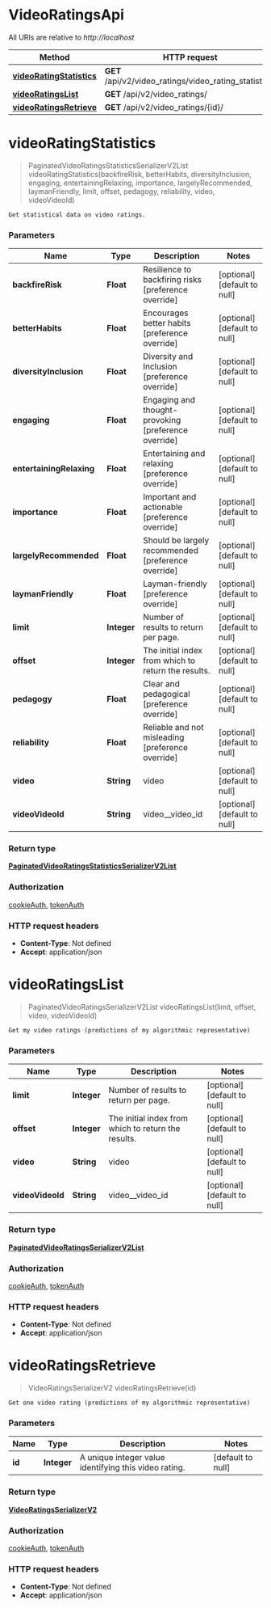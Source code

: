 # VideoRatingsApi

All URIs are relative to *http://localhost*

Method | HTTP request | Description
------------- | ------------- | -------------
[**videoRatingStatistics**](VideoRatingsApi.md#videoRatingStatistics) | **GET** /api/v2/video_ratings/video_rating_statistics/ | 
[**videoRatingsList**](VideoRatingsApi.md#videoRatingsList) | **GET** /api/v2/video_ratings/ | 
[**videoRatingsRetrieve**](VideoRatingsApi.md#videoRatingsRetrieve) | **GET** /api/v2/video_ratings/{id}/ | 


<a name="videoRatingStatistics"></a>
# **videoRatingStatistics**
> PaginatedVideoRatingsStatisticsSerializerV2List videoRatingStatistics(backfireRisk, betterHabits, diversityInclusion, engaging, entertainingRelaxing, importance, largelyRecommended, laymanFriendly, limit, offset, pedagogy, reliability, video, videoVideoId)



    Get statistical data on video ratings.

### Parameters

Name | Type | Description  | Notes
------------- | ------------- | ------------- | -------------
 **backfireRisk** | **Float**| Resilience to backfiring risks [preference override] | [optional] [default to null]
 **betterHabits** | **Float**| Encourages better habits [preference override] | [optional] [default to null]
 **diversityInclusion** | **Float**| Diversity and Inclusion [preference override] | [optional] [default to null]
 **engaging** | **Float**| Engaging and thought-provoking [preference override] | [optional] [default to null]
 **entertainingRelaxing** | **Float**| Entertaining and relaxing [preference override] | [optional] [default to null]
 **importance** | **Float**| Important and actionable [preference override] | [optional] [default to null]
 **largelyRecommended** | **Float**| Should be largely recommended [preference override] | [optional] [default to null]
 **laymanFriendly** | **Float**| Layman-friendly [preference override] | [optional] [default to null]
 **limit** | **Integer**| Number of results to return per page. | [optional] [default to null]
 **offset** | **Integer**| The initial index from which to return the results. | [optional] [default to null]
 **pedagogy** | **Float**| Clear and pedagogical [preference override] | [optional] [default to null]
 **reliability** | **Float**| Reliable and not misleading [preference override] | [optional] [default to null]
 **video** | **String**| video | [optional] [default to null]
 **videoVideoId** | **String**| video__video_id | [optional] [default to null]

### Return type

[**PaginatedVideoRatingsStatisticsSerializerV2List**](..//Models/PaginatedVideoRatingsStatisticsSerializerV2List.md)

### Authorization

[cookieAuth](../README.md#cookieAuth), [tokenAuth](../README.md#tokenAuth)

### HTTP request headers

- **Content-Type**: Not defined
- **Accept**: application/json

<a name="videoRatingsList"></a>
# **videoRatingsList**
> PaginatedVideoRatingsSerializerV2List videoRatingsList(limit, offset, video, videoVideoId)



    Get my video ratings (predictions of my algorithmic representative)

### Parameters

Name | Type | Description  | Notes
------------- | ------------- | ------------- | -------------
 **limit** | **Integer**| Number of results to return per page. | [optional] [default to null]
 **offset** | **Integer**| The initial index from which to return the results. | [optional] [default to null]
 **video** | **String**| video | [optional] [default to null]
 **videoVideoId** | **String**| video__video_id | [optional] [default to null]

### Return type

[**PaginatedVideoRatingsSerializerV2List**](..//Models/PaginatedVideoRatingsSerializerV2List.md)

### Authorization

[cookieAuth](../README.md#cookieAuth), [tokenAuth](../README.md#tokenAuth)

### HTTP request headers

- **Content-Type**: Not defined
- **Accept**: application/json

<a name="videoRatingsRetrieve"></a>
# **videoRatingsRetrieve**
> VideoRatingsSerializerV2 videoRatingsRetrieve(id)



    Get one video rating (predictions of my algorithmic representative)

### Parameters

Name | Type | Description  | Notes
------------- | ------------- | ------------- | -------------
 **id** | **Integer**| A unique integer value identifying this video rating. | [default to null]

### Return type

[**VideoRatingsSerializerV2**](..//Models/VideoRatingsSerializerV2.md)

### Authorization

[cookieAuth](../README.md#cookieAuth), [tokenAuth](../README.md#tokenAuth)

### HTTP request headers

- **Content-Type**: Not defined
- **Accept**: application/json

